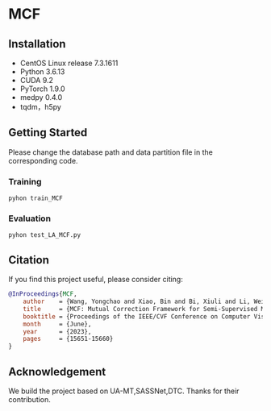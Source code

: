 # MCF

## Installation
* CentOS Linux release 7.3.1611
* Python 3.6.13
* CUDA 9.2
* PyTorch 1.9.0
* medpy 0.4.0
* tqdm，h5py

## Getting Started
Please change the database path and data partition file in the corresponding code.
### Training
`pyhon train_MCF`
### Evaluation
`pyhon test_LA_MCF.py`

## Citation
If you find this project useful, please consider citing:

```bibtex
@InProceedings{MCF,
    author    = {Wang, Yongchao and Xiao, Bin and Bi, Xiuli and Li, Weisheng and Gao, Xinbo},
    title     = {MCF: Mutual Correction Framework for Semi-Supervised Medical Image Segmentation},
    booktitle = {Proceedings of the IEEE/CVF Conference on Computer Vision and Pattern Recognition (CVPR)},
    month     = {June},
    year      = {2023},
    pages     = {15651-15660}
}
```
## Acknowledgement

We build the project based on UA-MT,SASSNet,DTC.
Thanks for their contribution.
